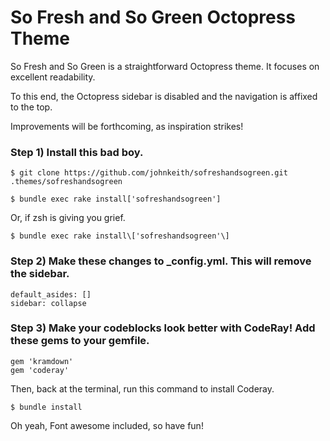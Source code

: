 # So Fresh and So Green Octopress Theme

So Fresh and So Green is a straightforward Octopress theme. It focuses on excellent readability.  

To this end, the Octopress sidebar is disabled and the navigation is affixed to the top.

Improvements will be forthcoming, as inspiration strikes!

### Step 1) Install this bad boy. 

	$ git clone https://github.com/johnkeith/sofreshandsogreen.git .themes/sofreshandsogreen
		
	$ bundle exec rake install['sofreshandsogreen']

Or, if zsh is giving you grief.
		
	$ bundle exec rake install\['sofreshandsogreen'\]

### Step 2) Make these changes to _config.yml. This will remove the sidebar.

	default_asides: []
	sidebar: collapse

### Step 3) Make your codeblocks look better with CodeRay! Add these gems to your gemfile.

	gem 'kramdown'
	gem 'coderay'

Then, back at the terminal, run this command to install Coderay.

	$ bundle install

Oh yeah, Font awesome included, so have fun!

